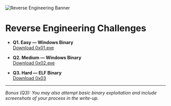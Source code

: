 ![Reverse Engineering Banner](/inductions25/track1/reverse-engineering/banner.png)

# Reverse Engineering Challenges

- **Q1. Easy — Windows Binary**  
  [Download 0x01.exe](/inductions25/track1/reverse-engineering/0x01.exe)

- **Q2. Medium — Windows Binary**  
  [Download 0x02.exe](/inductions25/track1/reverse-engineering/0x02.exe)

- **Q3. Hard — ELF Binary**  
  [Download 0x03](/inductions25/track1/reverse-engineering/0x03)

---

*Bonus (Q3): You may also attempt basic binary exploitation and include screenshots of your process in the write-up.*

